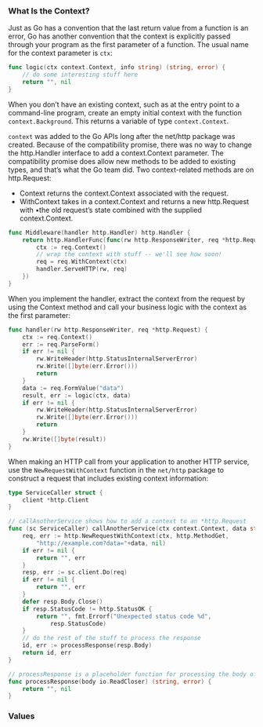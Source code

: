 ### What Is the Context?

Just as Go has a convention that the last return value from a function is an error, Go has another convention that the context is explicitly passed through your program as the first parameter of a function. The usual name for the context parameter is `ctx`:

```go
func logic(ctx context.Context, info string) (string, error) {
	// do some interesting stuff here
	return "", nil
}
```

When you don’t have an existing context, such as at the entry point to a command-line program, create an empty initial context with the function `context.Background`. This returns a variable of type `context.Context`.

`context` was added to the Go APIs long after the net/http package was created. Because of the compatibility promise, there was no way to change the http.Handler interface to add a context.Context parameter. The compatibility promise does allow new methods to be added to existing types, and that’s what the Go team did. Two context-related methods are on http.Request: 

- Context returns the context.Context associated with the request.
- WithContext takes in a context.Context and returns a new http.Request with •the old request’s state combined with the supplied context.Context.

```go
func Middleware(handler http.Handler) http.Handler {
	return http.HandlerFunc(func(rw http.ResponseWriter, req *http.Request) {
		ctx := req.Context()
		// wrap the context with stuff -- we'll see how soon!
		req = req.WithContext(ctx)
		handler.ServeHTTP(rw, req)
	})
}
```

When you implement the handler, extract the context from the request by using the Context method and call your business logic with the context as the first parameter:

```go
func handler(rw http.ResponseWriter, req *http.Request) {
	ctx := req.Context()
	err := req.ParseForm()
	if err != nil {
		rw.WriteHeader(http.StatusInternalServerError)
		rw.Write([]byte(err.Error()))
		return
	}
	data := req.FormValue("data")
	result, err := logic(ctx, data)
	if err != nil {
		rw.WriteHeader(http.StatusInternalServerError)
		rw.Write([]byte(err.Error()))
		return
	}
	rw.Write([]byte(result))
}
```

When making an HTTP call from your application to another HTTP service, use the `NewRequestWithContext` function in the `net/http` package to construct a request that includes existing context information:

```go
type ServiceCaller struct {
	client *http.Client
}

// callAnotherService shows how to add a context to an *http.Request
func (sc ServiceCaller) callAnotherService(ctx context.Context, data string) (string, error) {
	req, err := http.NewRequestWithContext(ctx, http.MethodGet,
		"http://example.com?data="+data, nil)
	if err != nil {
		return "", err
	}
	resp, err := sc.client.Do(req)
	if err != nil {
		return "", err
	}
	defer resp.Body.Close()
	if resp.StatusCode != http.StatusOK {
		return "", fmt.Errorf("Unexpected status code %d",
			resp.StatusCode)
	}
	// do the rest of the stuff to process the response
	id, err := processResponse(resp.Body)
	return id, err
}

// processResponse is a placeholder function for processing the body of an *http.Response
func processResponse(body io.ReadCloser) (string, error) {
	return "", nil
}
```

### Values













